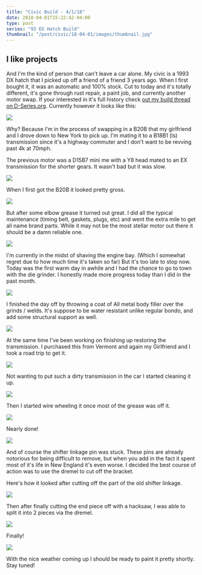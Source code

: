 ```yaml
---
title: "Civic Build - 4/1/18"
date: 2018-04-01T15:22:42-04:00
type: post
series: "93 EG Hatch Build"
thumbnail: "/post/civic/18-04-01/images/thumbnail.jpg"
---
```


## I like projects

And I'm the kind of person that can't leave a car alone. My civic is a 1993 DX hatch that I picked up off a friend of a friend 3 years ago. When I first bought it, it was an automatic and 100% stock. Cut to today and it's totally different, it's gone through rust repair, a paint job, and currently another motor swap. If your interested in it's full history check <a href="http://www.d-series.org/forums/showcase/273858-my-first-honda-build-93-hatch.html" target="_blank">out my build thread on D-Series.org</a>. Currently however it looks like this:

![](images/1.jpg)

Why? Because I'm in the process of swapping in a B20B that my girlfriend and I drove down to New York to pick up. I'm mating it to a B18B1 (ls) transmission since it's a highway commuter and I don't want to be revving past 4k at 70mph.

The previous motor was a D15B7 mini me with a Y8 head mated to an EX transmission for the shorter gears. It wasn't bad but it was slow.

![](images/2.jpg)

When I first got the B20B it looked pretty gross.

![](images/3.jpg)

But after some elbow grease it turned out great. I did all the typical maintenance (timing belt, gaskets, plugs, etc) and went the extra mile to get all name brand parts. While it may not be the most stellar motor out there it should be a damn reliable one.

![](images/4.jpg)

I'm currently in the midst of shaving the engine bay. (Which I somewhat regret due to how much time it's taken so far) But it's too late to stop now. Today was the first warm day in awhile and I had the chance to go to town with the die grinder. I honestly made more progress today than I did in the past month.

![](images/5.jpg)

I finished the day off by throwing a coat of All metal body filler over the grinds / welds. It's suppose to be water resistant unlike regular bondo, and add some structural support as well.

![](images/6.jpg)

At the same time I've been working on finishing up restoring the transmission. I purchased this from Vermont and again my Girlfriend and I took a road trip to get it.

![](images/7.jpg)

Not wanting to put such a dirty transmission in the car I started cleaning it up.

![](images/8.jpg)

Then I started wire wheeling it once most of the grease was off it.

![](images/9.jpg)

Nearly done!

![](images/10.jpg)

And of course the shifter linkage pin was stuck. These pins are already notorious for being difficult to remove, but when you add in the fact it spent most of it's life in New England it's even worse. I decided the best course of action was to use the dremel to cut off the bracket.

Here's how it looked after cutting off the part of the old shifter linkage.

![](images/11.jpg)

Then after finally cutting the end piece off with a hacksaw, I was able to split it into 2 pieces via the dremel.

![](images/12.jpg)

Finally!

![](images/13.jpg)

With the nice weather coming up I should be ready to paint it pretty shortly. Stay tuned!
